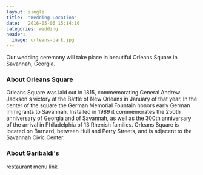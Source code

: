 ```yaml
---
layout: single
title:  "Wedding Location"
date:   2016-05-06 15:14:10
categories: wedding
header:
  image: orleans-park.jpg
---
```


Our wedding ceremony will take place in beautiful Orleans Square in Savannah, Georgia.

### About Orleans Square

Orleans Square was laid out in 1815, commemorating General Andrew Jackson's victory at the Battle of New Orleans in January of that year. In the center of the square the German Memorial Fountain honors early German immigrants to Savannah. Installed in 1989 it commemorates the 250th anniversary of Georgia and of Savannah, as well as the 300th anniversary of the arrival in Philadelphia of 13 Rhenish families. Orleans Square is located on Barnard, between Hull and Perry Streets, and is adjacent to the Savannah Civic Center.

### About Garibaldi's

restaurant menu link

